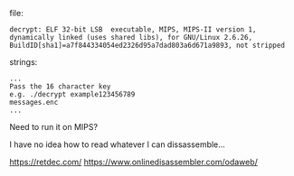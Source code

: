 file:

```
decrypt: ELF 32-bit LSB  executable, MIPS, MIPS-II version 1, dynamically linked (uses shared libs), for GNU/Linux 2.6.26, BuildID[sha1]=a7f844334054ed2326d95a7dad803a6d671a9893, not stripped
```

strings:

```
...
Pass the 16 character key
e.g. ./decrypt example123456789
messages.enc
...
```

Need to run it on MIPS?

I have no idea how to read whatever I can dissassemble...

https://retdec.com/
https://www.onlinedisassembler.com/odaweb/
